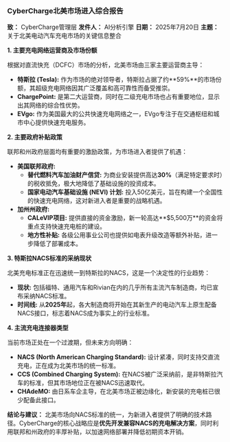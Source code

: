 ### **CyberCharge北美市场进入综合报告**

**致：** CyberCharge管理层
**发件人：** AI分析引擎
**日期：** 2025年7月20日
**主题：** 关于北美电动汽车充电市场的关键信息整合

**1. 主要充电网络运营商及市场份额**

根据对直流快充（DCFC）市场的分析，北美市场由三家主要运营商主导：

*   **特斯拉 (Tesla):** 作为市场的绝对领导者，特斯拉占据了约**59%**的市场份额，其超级充电网络因其广泛覆盖和高可靠性而备受推崇。
*   **ChargePoint:** 是第二大运营商，同时在二级充电市场也占有重要地位，显示出其网络的综合性优势。
*   **EVgo:** 作为美国最大的公共快速充电网络之一，EVgo专注于在交通枢纽和城市中心提供快速充电服务。

**2. 主要政府补贴政策**

联邦和州政府层面均有重要的激励政策，为市场进入者提供了机遇：

*   **美国联邦政府:**
    *   **替代燃料汽车加油财产信贷:** 为商业安装提供高达**30%**（满足特定要求时）的税收抵免，极大地降低了基础设施的投资成本。
    *   **国家电动汽车基础设施 (NEVI) 计划:** 投入50亿美元，旨在构建一个全国性的快速充电网络，这对新进入者是重要的战略机遇。
*   **加州州政府:**
    *   **CALeVIP项目:** 提供直接的资金激励，新一轮高达**$5,500万**的资金将重点支持快速充电桩的建设。
    *   **地方性补贴:** 各级公用事业公司也提供如电表升级改造等额外补贴，进一步降低了部署成本。

**3. 特斯拉NACS标准的采纳现状**

北美充电标准正在迅速统一到特斯拉的NACS，这是一个决定性的行业趋势：

*   **现状:** 包括福特、通用汽车和Rivian在内的几乎所有主流汽车制造商，均已宣布采纳NACS标准。
*   **时间线:** 从**2025年**起，各大制造商将开始在其新生产的电动汽车上原生配备NACS接口，标志着NACS成为事实上的行业标准。

**4. 主流充电连接器类型**

当前市场正处在一个过渡期，但未来方向明确：

*   **NACS (North American Charging Standard):** 设计紧凑，同时支持交直流充电，正在成为北美市场的统一标准。
*   **CCS (Combined Charging System):** 在NACS被广泛采纳前，是非特斯拉汽车的标准，但其市场地位正在被NACS迅速取代。
*   **CHAdeMO:** 由日系车企主导，在北美市场正被边缘化，新安装的充电桩已很少配备此接口。

**结论与建议：**
北美市场向NACS标准的统一，为新进入者提供了明确的技术路径。CyberCharge的核心战略应是**优先开发兼容NACS的充电解决方案**，同时利用联邦和州政府的丰厚补贴，以加速网络部署并降低初期资本开销。

